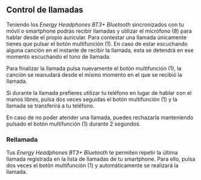 ## Control de llamadas

Teniendo los *Energy Headphones BT3+ Bluetooth* sincronizados con tu móvil o smartphone podrás recibir llamadas y utilizar el micrófono (8) para hablar desde el propio auricular.
Para contestar una llamada únicamente tienes que pulsar el botón multifunción (1). En caso de estar escuchando alguna canción en el instante de recibir la llamada, esta se detendrá en ese momento escuchando el tono de llamada.

Para finalizar la llamada pulsa nuevamente el botón multifunción (1), la canción se reanudará desde el mismo momento en el que se recibió la llamada.

Si durante la llamada prefieres utilizar tu teléfono en lugar de hablar con el manos libres, pulsa dos veces seguidas el botón multifunción (1) y la llamada se transferirá a tu teléfono.

En caso de no poder atender una llamada, puedes rechazarla manteniendo pulsado el botón multifunción (1) durante 2 segundos.

### Rellamada

Tus *Energy Headphones BT3+ Bluetooth* te permiten repetir la última llamada registrada en la lista de llamadas de tu smartphone. Para ello, pulsa dos veces el botón multifunción (1) y automáticamente se realizará la llamada.

